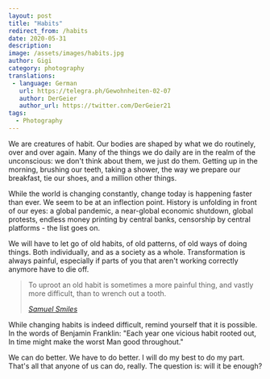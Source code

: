 ```yaml
---
layout: post
title: "Habits"
redirect_from: /habits
date: 2020-05-31
description:
image: /assets/images/habits.jpg
author: Gigi
category: photography
translations:
 - language: German
   url: https://telegra.ph/Gewohnheiten-02-07
   author: DerGeier
   author_url: https://twitter.com/DerGeier21
tags:
  - Photography
---
```


We are creatures of habit. Our bodies are shaped by what we do routinely, over
and over again. Many of the things we do daily are in the realm of the
unconscious: we don't think about them, we just do them. Getting up in the
morning, brushing our teeth, taking a shower, the way we prepare our breakfast,
tie our shoes, and a million other things.

While the world is changing constantly, change today is happening faster than
ever. We seem to be at an inflection point. History is unfolding in front of our
eyes: a global pandemic, a near-global economic shutdown, global protests,
endless money printing by central banks, censorship by central platforms - the
list goes on.

We will have to let go of old habits, of old patterns, of old ways of doing
things. Both individually, and as a society as a whole. Transformation is always
painful, especially if parts of you that aren't working correctly anymore have
to die off.

> To uproot an old habit is sometimes a more painful thing, and vastly more
> difficult, than to wrench out a tooth.
>
> <cite>[Samuel Smiles]</cite>

While changing habits is indeed difficult, remind yourself that it is possible.
In the words of Benjamin Franklin: "Each year one vicious habit rooted out, In
time might make the worst Man good throughout."

We can do better. We have to do better. I will do my best to do my part. That's
all that anyone of us can do, really. The question is: will it be enough?


[Samuel Smiles]: https://en.wikiquote.org/wiki/Samuel_Smiles
